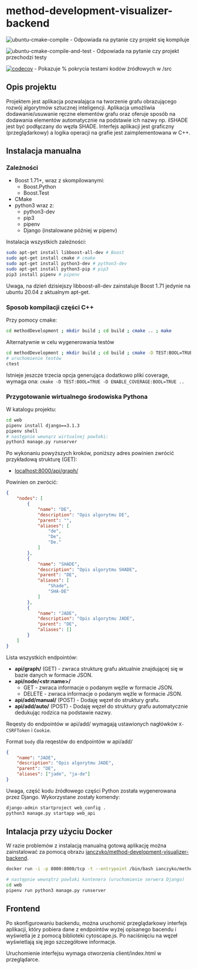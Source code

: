 # method-development-visualizer-backend

![ubuntu-cmake-compile](https://github.com/ianczyko/method-development-visualizer-backend/workflows/ubuntu-cmake-compile/badge.svg) - Odpowiada na pytanie czy projekt się kompiluje

![ubuntu-cmake-compile-and-test](https://github.com/ianczyko/method-development-visualizer-backend/workflows/ubuntu-cmake-compile-and-test/badge.svg) - Odpowiada na pytanie czy projekt przechodzi testy

[![codecov](https://codecov.io/gh/ianczyko/method-development-visualizer-backend/branch/main/graph/badge.svg?token=47IFD5DQNB)](https://codecov.io/gh/ianczyko/method-development-visualizer-backend) - Pokazuje % pokrycia testami kodów źródłowych w /src

## Opis projektu

Projektem jest aplikacja pozwalająca na tworzenie grafu obrazującego rozwój algorytmów
sztucznej inteligencji. Aplikacja umożliwia dodawanie/usuwanie ręczne elementów
grafu oraz oferuje sposób na dodawania elementów automatycznie na podstawie ich nazwy
np. ilSHADE jest być podłączany do węzła SHADE. Interfejs aplikacji jest graficzny
(przeglądarkowy) a logika operacji na grafie jest zaimplementowana w C++.

## Instalacja manualna

### Zależności

- Boost 1.71+, wraz z skompilowanymi:
  - Boost.Python 
  - Boost.Test
- CMake
- python3 wraz z:
  - python3-dev
  - pip3
  - pipenv
  - Django (instalowane później w pipenv)

Instalacja wszystkich zależności:

```bash
sudo apt-get install libboost-all-dev # Boost
sudo apt-get install cmake # cmake
sudo apt-get install python3-dev # python3-dev
sudo apt-get install python3-pip # pip3
pip3 install pipenv # pipenv
```

Uwaga, na dzień dzisiejszy libboost-all-dev zainstaluje Boost 1.71 jedynie na ubuntu 20.04 z aktualnym apt-get.

### Sposob kompilacji części C++

Przy pomocy cmake:

```bash
cd methodDevelopment ; mkdir build ; cd build ; cmake .. ; make
```

Alternatywnie w celu wygenerowania testów

```bash
cd methodDevelopment ; mkdir build ; cd build ; cmake -D TEST:BOOL=TRUE .. ; make
# uruchomienie testów
ctest
```

Istnieje jeszcze trzecia opcja generująca dodatkowo pliki coverage, wymaga ona: `cmake -D TEST:BOOL=TRUE -D ENABLE_COVERAGE:BOOL=TRUE ..`

### Przygotowanie wirtualnego środowiska Pythona

W katalogu projektu:

```bash
cd web
pipenv install django==3.1.3
pipenv shell
# następnie wewnąrz wirtualnej powłoki:
python3 manage.py runserver
```

Po wykonaniu powyższych kroków, poniższy adres powinien zwrócić przykładową strukturę (GET):

- [localhost:8000/api/graph/](http://localhost:8000/api/graph/)

Powinien on zwrócić:

```json
{
    "nodes": [
        {
            "name": "DE",
            "description": "Opis algorytmu DE",
            "parent": "",
            "aliases": [
                "de",
                "De",
                "De."
            ]
        },
        {
            "name": "SHADE",
            "description": "Opis algorytmu SHADE",
            "parent": "DE",
            "aliases": [
                "Shade",
                "SHA-DE"
            ]
        },
        {
            "name": "JADE",
            "description": "Opis algorytmu JADE",
            "parent": "DE",
            "aliases": []
        }
    ]
}
```

Lista wszystkich endpointów:

- **api/graph/** (GET) - zwraca strukturę grafu aktualnie znajdującej się w bazie danych w formacie JSON.
- **api/node/\<str:name\>/**
  - GET - zwraca informacje o podanym węźle w formacie JSON.
  - DELETE - zwraca informacje o podanym węźle w formacie JSON.
- **api/add/manual/** (POST) - Dodaję węzeł do struktury grafu.
- **api/add/auto/** (POST) - Dodaję węzeł do struktury grafu automatycznie dedukując rodzica na podstawie nazwy.

Reqesty do endpointów w api/add/ wymagają ustawionych nagłówków `X-CSRFToken` i `Cookie`.

Format `body` dla reqestów do endpointów w api/add/
```json
{
    "name": "JADE",
    "description": "Opis algorytmu JADE",
    "parent": "DE",
    "aliases": ["jade", "ja-de"]
}
```

Uwaga, część kodu źródłowego części Python została wygenerowana przez Django. Wykorzystane zostały komendy:

```bash
django-admin startproject web_config .
python3 manage.py startapp web_api
```
## Intalacja przy użyciu Docker

W razie problemów z instalacją manualną gotową aplikację można zainstalować za pomocą obrazu [ianczyko/method-development-visualizer-backend](https://hub.docker.com/repository/docker/ianczyko/method-development-visualizer-backend).
```bash
docker run -i -p 8000:8000/tcp -t --entrypoint /bin/bash ianczyko/method-development-visualizer-backend

# następnie wewnątrz powłoki kontenera (uruchomienie serwera Django)
cd web
pipenv run python3 manage.py runserver
```

## Frontend

Po skonfigurowaniu backendu, można uruchomić przeglądarkowy interfejs aplikacji, który pobiera dane z endpointów wyżej opisanego bacendu i wyświetla je z pomocą biblioteki cytoscape.js. Po naciśnięciu na węzeł wyświetlają się jego szczegółowe informacje.

Uruchomienie interfejsu wymaga otworzenia client/index.html w przeglądarce.
